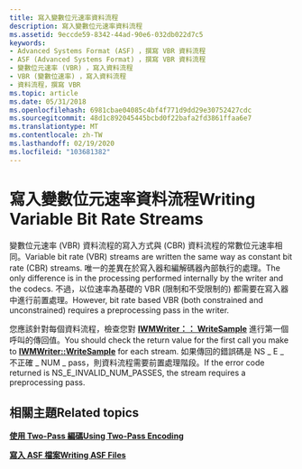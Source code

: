 ```yaml
---
title: 寫入變數位元速率資料流程
description: 寫入變數位元速率資料流程
ms.assetid: 9eccde59-8342-44ad-90e6-032db022d7c5
keywords:
- Advanced Systems Format (ASF) ，撰寫 VBR 資料流程
- ASF (Advanced Systems Format) ，撰寫 VBR 資料流程
- 變數位元速率 (VBR) ，寫入資料流程
- VBR (變數位速率) ，寫入資料流程
- 資料流程，撰寫 VBR
ms.topic: article
ms.date: 05/31/2018
ms.openlocfilehash: 6981cbae04085c4bf4f771d9dd29e30752427cdc
ms.sourcegitcommit: 48d1c892045445bcbd0f22bafa2fd3861ffaa6e7
ms.translationtype: MT
ms.contentlocale: zh-TW
ms.lasthandoff: 02/19/2020
ms.locfileid: "103681382"
---
```

# <a name="writing-variable-bit-rate-streams"></a><span data-ttu-id="1138c-108">寫入變數位元速率資料流程</span><span class="sxs-lookup"><span data-stu-id="1138c-108">Writing Variable Bit Rate Streams</span></span>

<span data-ttu-id="1138c-109">變數位元速率 (VBR) 資料流程的寫入方式與 (CBR) 資料流程的常數位元速率相同。</span><span class="sxs-lookup"><span data-stu-id="1138c-109">Variable bit rate (VBR) streams are written the same way as constant bit rate (CBR) streams.</span></span> <span data-ttu-id="1138c-110">唯一的差異在於寫入器和編解碼器內部執行的處理。</span><span class="sxs-lookup"><span data-stu-id="1138c-110">The only difference is in the processing performed internally by the writer and the codecs.</span></span> <span data-ttu-id="1138c-111">不過，以位速率為基礎的 VBR (限制和不受限制的) 都需要在寫入器中進行前置處理。</span><span class="sxs-lookup"><span data-stu-id="1138c-111">However, bit rate based VBR (both constrained and unconstrained) requires a preprocessing pass in the writer.</span></span>

<span data-ttu-id="1138c-112">您應該針對每個資料流程，檢查您對 [**IWMWriter：： WriteSample**](/previous-versions/windows/desktop/api/Wmsdkidl/nf-wmsdkidl-iwmwriter-writesample) 進行第一個呼叫的傳回值。</span><span class="sxs-lookup"><span data-stu-id="1138c-112">You should check the return value for the first call you make to [**IWMWriter::WriteSample**](/previous-versions/windows/desktop/api/Wmsdkidl/nf-wmsdkidl-iwmwriter-writesample) for each stream.</span></span> <span data-ttu-id="1138c-113">如果傳回的錯誤碼是 NS \_ E \_ 不正確 \_ NUM \_ pass，則資料流程需要前置處理階段。</span><span class="sxs-lookup"><span data-stu-id="1138c-113">If the error code returned is NS\_E\_INVALID\_NUM\_PASSES, the stream requires a preprocessing pass.</span></span>

## <a name="related-topics"></a><span data-ttu-id="1138c-114">相關主題</span><span class="sxs-lookup"><span data-stu-id="1138c-114">Related topics</span></span>

<dl> <dt>

[<span data-ttu-id="1138c-115">**使用 Two-Pass 編碼**</span><span class="sxs-lookup"><span data-stu-id="1138c-115">**Using Two-Pass Encoding**</span></span>](using-two-pass-encoding.md)
</dt> <dt>

[<span data-ttu-id="1138c-116">**寫入 ASF 檔案**</span><span class="sxs-lookup"><span data-stu-id="1138c-116">**Writing ASF Files**</span></span>](writing-asf-files.md)
</dt> </dl>

 

 




